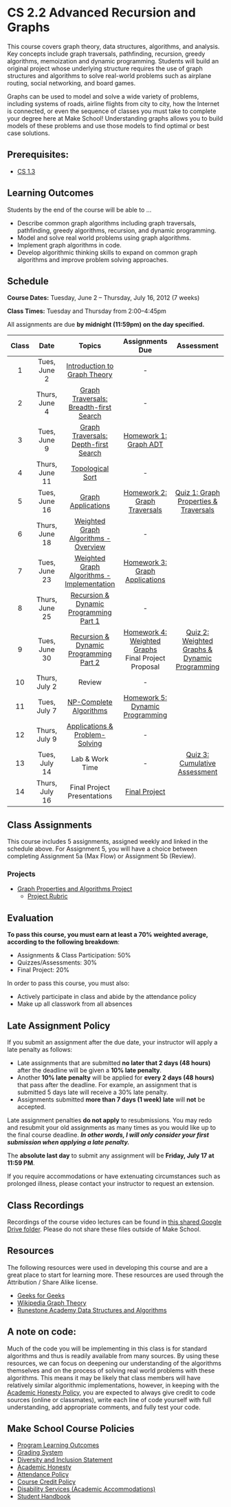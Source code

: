 # CS 2.2 Advanced Recursion and Graphs

This course covers graph theory, data structures, algorithms, and analysis. Key concepts include graph traversals, pathfinding, recursion, greedy algorithms, memoization and dynamic programming. Students will build an original project whose underlying structure requires the use of graph structures and algorithms to solve real-world problems such as airplane routing, social networking, and board games.

Graphs can be used to model and solve a wide variety of problems, including systems of roads, airline flights from city to city, how the Internet is connected, or even the sequence of classes you must take to complete your degree here at Make School! Understanding graphs allows you to build models of these problems and use those models to find optimal or best case solutions.

## Prerequisites:  

- [CS 1.3](https://github.com/Make-School-Courses/CS-1.3-Core-Data-Structures)

## Learning Outcomes

Students by the end of the course will be able to ...

- Describe common graph algorithms including graph traversals, pathfinding, greedy algorithms, recursion, and dynamic programming.
- Model and solve real world problems using graph algorithms.
- Implement graph algorithms in code.
- Develop algorithmic thinking skills to expand on common graph algorithms and improve problem solving approaches.

## Schedule

**Course Dates:** Tuesday, June 2 – Thursday, July 16, 2012 (7 weeks)

**Class Times:** Tuesday and Thursday from 2:00–4:45pm

All assignments are due **by midnight (11:59pm) on the day specified.**

| Class | Date | Topics | Assignments Due | Assessment |
|:-----:|:----:|:------:| :---------: | :--------: |
|  1 | Tues, June 2 | [Introduction to Graph Theory](Lessons/01-Intro-to-Graph-Theory) | - |
|  2 | Thurs, June 4 | [Graph Traversals: Breadth-first Search](Lessons/02-Graph-Traversals-BFS) | - |
|  3 | Tues, June 9 | [Graph Traversals: Depth-first Search](Lessons/03-Graph-Traversals-DFS) | [Homework 1: Graph ADT](Assignments/01-Graph-ADT) |
|  4 | Thurs, June 11 | [Topological Sort](Lessons/04-Topological-Sort) | - |  |
|  5 | Tues, June 16 | [Graph Applications](https://docs.google.com/presentation/d/1ykYtxuS-L2UemvAykJrW0m11oTyCyDrB6gQbTzaz6jE/edit?usp=sharing) | [Homework 2: Graph Traversals](Assignments/02-Graph-Traversals) | [Quiz 1: Graph Properties & Traversals](Assessments/Quiz-1-Study-Guide) |
|  6 | Thurs, June 18 | [Weighted Graph Algorithms - Overview](https://docs.google.com/presentation/d/1mvH1YpsiDTl8T_fB6xYF_gkwF_M11DDCme8Agd0EACc/edit?usp=sharing) | - |
|  7 | Tues, June 23 | [Weighted Graph Algorithms - Implementation](Lessons/06-More-Weighted-Graphs) | [Homework 3: Graph Applications](Assignments/03-Graph-Applications) |
|  8 | Thurs, June 25 | [Recursion & Dynamic Programming Part 1](Lessons/07-Dynamic-Programming) | - |
|  9 | Tues, June 30 | [Recursion & Dynamic Programming Part 2](Lessons/08-More-Dynamic-Programming) | [Homework 4: Weighted Graphs](Assignments/04-Weighted-Graphs)<br>Final Project Proposal | [Quiz 2: Weighted Graphs & Dynamic Programming](Assessments/Quiz-2-Study-Guide) |
|  10 | Thurs, July 2 | Review | - |
|  11 | Tues, July 7 | [NP-Complete Algorithms](Lessons/13-NP-Complete) | [Homework 5: Dynamic Programming](Assignments/05-Dynamic-Programming) |
|  12 | Thurs, July 9 | [Applications & Problem-Solving](Lessons/11-Graph-Applications) | - |
|  13 | Tues, July 14 | Lab & Work Time | - | [Quiz 3: Cumulative Assessment](Assessments/Quiz-3-Study-Guide) |
|  14 | Thurs, July 16 | Final Project Presentations | [Final Project](Projects/Graph-Project) |

## Class Assignments

This course includes 5 assignments, assigned weekly and linked in the schedule above. For Assignment 5, you will have a choice between completing Assignment 5a (Max Flow) or Assignment 5b (Review).

### Projects

- [Graph Properties and Algorithms Project](Assignments/Graph-Project.md)
  - [Project Rubric](https://docs.google.com/document/d/1hq2D0HFCVIqkEI0HvE3SxCUlhNkSdG1Xoe62b3g9wp4/edit?usp=sharing)

## Evaluation

**To pass this course, you must earn at least a 70% weighted average, according to the following breakdown**:

- Assignments & Class Participation: 50%
- Quizzes/Assessments: 30%
- Final Project: 20%

In order to pass this course, you must also:

- Actively participate in class and abide by the attendance policy
- Make up all classwork from all absences

## Late Assignment Policy

If you submit an assignment after the due date, your instructor will apply a late penalty as follows:

- Late assignments that are submitted **no later that 2 days (48 hours)** after the deadline will be given a **10% late penalty**.
- Another **10% late penalty** will be applied for **every 2 days (48 hours)** that pass after the deadline. For example, an assignment that is submitted 5 days late will receive a 30% late penalty.
- Assignments submitted **more than 7 days (1 week) late** will **not** be accepted.

Late assignment penalties **do not apply** to resubmissions. You may redo and resubmit your old assignments as many times as you would like up to the final course deadline. _**In other words, I will only consider your first submission when applying a late penalty.**_

The **absolute last day** to submit any assignment will be **Friday, July 17 at 11:59 PM**.

If you require accommodations or have extenuating circumstances such as prolonged illness, please contact your instructor to request an extension.

## Class Recordings

Recordings of the course video lectures can be found in [this shared Google Drive folder](https://drive.google.com/drive/u/0/folders/1AGfMCI75bF2JWzEFjIBoxnJSNv8H0bWu). Please do not share these files outside of Make School.

## Resources

The following resources were used in developing this course and are a great place to start for learning more.  These resources are used through the Attribution / Share Alike license.
- [Geeks for Geeks](https://www.geeksforgeeks.org/graph-data-structure-and-algorithms/)
- [Wikipedia Graph Theory](https://en.wikipedia.org/wiki/Graph_theory)
- [Runestone Academy Data Structures and Algorithms](https://runestone.academy/runestone/static/pythonds/index.html)

## A note on code:

Much of the code you will be implementing in this class is for standard algorithms and thus is readily available from many sources. By using these resources, we can focus on deepening our understanding of the algorithms themselves and on the process of solving real world problems with these algorithms.  This means it may be likely that class members will have relatively similar algorithmic implementations, however, in keeping with the [Academic Honesty Policy](https://make.sc/academic-honesty-policy), you are expected to always give credit to code sources (online or classmates), write each line of code yourself with full understanding, add appropriate comments, and fully test your code.

## Make School Course Policies

- [Program Learning Outcomes](https://make.sc/program-learning-outcomes)
- [Grading System](https://make.sc/grading-system)
- [Diversity and Inclusion Statement](https://make.sc/diversity-and-inclusion-statement)
- [Academic Honesty](https://make.sc/academic-honesty-policy)
- [Attendance Policy](https://make.sc/attendance-policy)
- [Course Credit Policy](https://make.sc/course-credit-policy)
- [Disability Services (Academic Accommodations)](https://make.sc/disability-services)
- [Student Handbook](https://make.sc/student-handbook)
